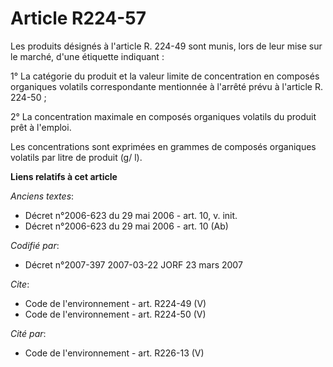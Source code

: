 # Article R224-57

Les produits désignés à l'article R. 224-49 sont munis, lors de leur mise sur le marché, d'une étiquette indiquant : 

1° La catégorie du produit et la valeur limite de concentration en composés organiques volatils correspondante mentionnée à
l'arrêté prévu à l'article R. 224-50 ; 

2° La concentration maximale en composés organiques volatils du produit prêt à l'emploi. 

Les concentrations sont exprimées en grammes de composés organiques volatils par litre de produit (g/ l).

**Liens relatifs à cet article**

_Anciens textes_:

  - Décret n°2006-623 du 29 mai 2006 - art. 10, v. init.
  - Décret n°2006-623 du 29 mai 2006 - art. 10 (Ab)

_Codifié par_:

  - Décret n°2007-397 2007-03-22 JORF 23 mars 2007

_Cite_:

  - Code de l'environnement - art. R224-49 (V)
  - Code de l'environnement - art. R224-50 (V)

_Cité par_:

  - Code de l'environnement - art. R226-13 (V)
